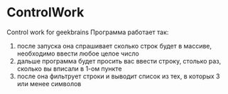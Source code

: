 # ControlWork
Control work for geekbrains
Программа работает так:
1. после запуска она спрашивает сколько строк будет в массиве, необходимо ввести любое целое число
2. дальше программа будет просить вас ввести строку, столько раз, сколько вы вписали в 1-ом пункте 
3. после она фильтрует строки и выводит список из тех, в которых 3 или менее символов
